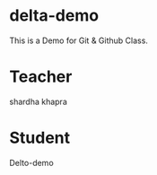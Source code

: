 # delta-demo
This is a Demo for Git &amp; Github Class.

# Teacher 
shardha khapra

# Student
Delto-demo
